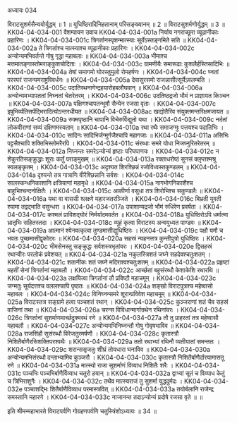 अध्यायः 034

विराटसुशर्मसैन्ययोर्युद्धम् ॥ 1 ॥ युधिष्ठिरादिनिहतानाम् परिसङ्ख्यानम् ॥ 2 ॥ विराटसुशर्मणोर्युद्धम् ॥ 3 ॥
KK04-04-034-001	वैशम्पायन उवाच 
KK04-04-034-001a	निर्याय नगराच्छूरा व्यूढानीकाः प्रहारिणः ।
KK04-04-034-001c	त्रिगर्तानस्पृशन्मात्स्याः सूर्येऽस्तङ्गमिते सति ॥ 
KK04-04-034-002a	ते त्रिगर्ताश्च मात्स्याश्च व्यूढानीकाः प्रहारिणः ।
KK04-04-034-002c	अन्योन्यमभिवर्तन्ते गोषु गृद्धा महाबलाः ॥ 
KK04-04-034-003a	भीमाश्च मत्तमातङ्गास्तोमराङ्कुशचोदिताः ।
KK04-04-034-003c	ग्रामणीयैः समारूढाः कुशलैर्हस्तिसादिभिः ॥ 
KK04-04-034-004a	तेषां समागमो घोरस्तुमुलो रोमहर्षणः ।
KK04-04-034-004c	घ्नतां परस्परं राजन्यमराष्ट्रविवर्धनः ॥ 
KK04-04-034-005a	देवासुरसमो राजन्नासीत्सूर्येऽवलम्बति ।
KK04-04-034-005c	पदातिरथनागेन्द्रहयारोहबलौघवान् ॥
KK04-04-034-006a	अन्योन्यमभ्यापततां निघ्नतां चेतरेतरम् ।
KK04-04-034-006c	उदतिष्ठद्रजो भौमं न प्राज्ञायत किञ्चन ॥
KK04-04-034-007a	पक्षिणश्चापतन्भूमौ सैन्येन रजसा वृताः ।
KK04-04-034-007c	इषुभिर्व्यतिसर्पद्भिरादित्योऽन्तरधीयत ॥ 
KK04-04-034-008ac	खद्योतैरिव संयुक्तमन्तरिक्षमजायत ॥ 
KK04-04-034-009a	रुक्मपृष्ठानि चापानि विचेरुर्विद्युतो यथा ।
KK04-04-034-009c	नर्दतां लोकवीराणां सव्यं दक्षिणमस्यताम् ॥
KK04-04-034-010a	रथा रथैः समाजग्मुः पत्तयश्च पदातिभिः ।
KK04-04-034-010c	सादिनः सादिभिर्जग्मुर्गजैश्चापि महागजाः ॥ 
KK04-04-034-011a	असिभिः पट्टसैश्चापि शक्तिभिस्तोमरैरपि ।
KK04-04-034-011c	संरब्धाः समरे योधा निजघ्नुरितरेतरम् ॥ 
KK04-04-034-012a	निघ्नन्तः समरेऽन्योन्यं हृष्टाः परिघपाणयः ।
KK04-04-034-012c	न शेकुरतिसङ्क्रुद्धाः शूराः कर्तुं पराङ्मुखम् ॥
KK04-04-034-013a	रक्ताधरोष्ठं सुनसं क्लृप्तश्मश्रु स्वलङ्कृतम् ।
KK04-04-034-013c	अदृश्यत शिरश्छिन्नं रजोविध्वस्तकुण्डलम् ॥ 
KK04-04-034-014a	दृश्यन्ते तत्र गात्राणि वीरैश्छिन्नानि सर्वशः ।
KK04-04-034-014c	सालस्कन्धनिकाशानि क्षत्रियाणां महामृधे ॥ 
KK04-04-034-015a	नागभोगनिकाशैश्च बाहुभिश्चन्दनोक्षितैः ।
KK04-04-034-015c	आकीर्णा वसुधा तत्र शिरोभिश्च सकुण्डलैः ॥ 
KK04-04-034-016a	यथा वा वाससी श्लक्ष्णे महारजतरञ्जिते ।
KK04-04-034-016c	बिभ्रती युवती श्यामा तद्वद्भाति वसुन्धरा ॥ 
KK04-04-034-017a	उपाशाम्यद्रजो भौमं रुधिरेण प्रवर्षता ।
KK04-04-034-017c	कश्मलं प्राविशद्घोरं निर्मर्यादमवर्तत ॥ 
KK04-04-034-018a	युधिष्ठिरोऽपि धर्मात्मा भ्रातृभिः सहितस्तदा ।
KK04-04-034-018c	व्यूहं कृत्वा विराटस्य अन्वयुध्यत पाण्डवः ॥ 
KK04-04-034-019a	आत्मानं श्येनवत्कृत्वा तुण्डमासीद्युधिष्ठिरः ।
KK04-04-034-019c	पक्षौ यमौ च भवतः पुच्छमासीद्वृकोदरः ॥ 
KK04-04-034-020a	सहस्रं न्यहनत्तत्र कुन्तीपुत्रो युधिष्ठिरः ।
KK04-04-034-020c	भीमसेनस्तु सङ्क्रुद्धः सर्वशस्त्रभृतांवरः ।
KK04-04-034-020e	द्विसहस्रं रथान्वीरः परलोकं प्रवेशयत् ॥ 
KK04-04-034-021a	नकुलस्त्रिशतं जघ्ने सहदेवश्चतुःशतम् ।
KK04-04-034-021c	शतानीकः शतं जघ्ने मदिराश्वश्चतुःशतम् ॥
KK04-04-034-022a	प्रहृष्टां महतीं सेनां त्रिगर्तानां महाबलौ ।
KK04-04-034-022c	आर्च्छतां बहुसंरब्धौ केशाकेशि रथारथि ॥ 
KK04-04-034-023a	लक्षयित्वा त्रिगर्तानां तौ प्रविष्टौ महाचमूम् ।
KK04-04-034-023c	जग्मतुः सूर्यदत्तश्च वललश्चापि पृष्ठतः ॥ 
KK04-04-034-024a	शङ्खो विराटपुत्रश्च महेष्वासो महाबलः ।
KK04-04-034-024c	विनिघ्नन्समरे शूरान्प्रविवेश महाचमूम् ॥ 
KK04-04-034-025a	विराटस्तत्र सङ्ग्रामे हत्वा पञ्चशतं रथान् ।
KK04-04-034-025c	कुञ्जराणां शतं चैव सहस्रं वाजिनां तथा ॥ 
KK04-04-034-026a	चरन्स विविधान्मार्गान्रथेन रथिनांवरः ।
KK04-04-034-026c	त्रिगर्तानां सुशर्माणमार्च्छद्रुक्मरथं रणे ॥ 
KK04-04-034-027a	तौ तु प्राहरतां तत्र महेष्वासौ महाबलौ ।
KK04-04-034-027c	अन्योन्यमभिनिघ्नन्तौ गोषु गोवृषभाविव ॥
KK04-04-034-028a	राजसिंहौ सुसंरब्धौ विरेजतुरमर्षणौ ।
KK04-04-034-028c	कृतास्त्रौ निशितैर्बाणैरसिशक्तिपरश्वथैः ॥
KK04-04-034-029a	ततो रथाभ्यां रथिनौ व्यतीयातां समन्ततः ।
KK04-04-034-029c	शरान्ससृजतुः शीघ्रं तोयधारा घनाविव ॥ 
KK04-04-034-030a	अन्योन्यमभिसंरब्धौ दन्ताभ्यामिव कुञ्जरौ ।
KK04-04-034-030c	कृतास्त्रौ निशितैर्बाणैर्दारयामासतू रणे ॥ 
KK04-04-034-031a	मात्स्यो राजा सुशर्माणं विव्याध निशितैः शरैः ।
KK04-04-034-031c	पञ्चभिः पञ्चभिर्बाणैर्विव्याध चतुरो हयान् ॥
KK04-04-034-032a	द्वाभ्यां सूतं च विव्याध केतुं च त्रिभिराशुगैः ।
KK04-04-034-032c	तथैव मात्स्यराजं तु सुशर्मा युद्धदुर्मदः ।
KK04-04-034-032e	पञ्चाशद्भिः शितैर्बाणैविव्याध परमास्त्रवित् ॥
KK04-04-034-033a	तयोर्बलानि राजेन्द्र समस्तानि महारणे ।
KK04-04-034-033c	नाजानन्त तदाऽन्योन्यं प्रदोषे रजसा वृते ॥ ॥

इति श्रीमन्महाभारते विराटपर्वणि गोग्रहणपर्वणि चतुस्त्रिंशोऽध्यायः ॥ 34 ॥
